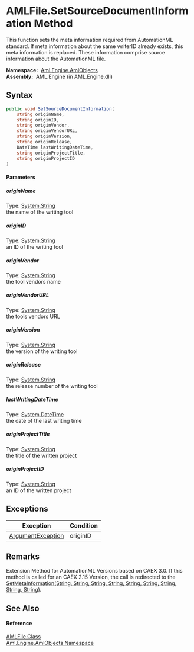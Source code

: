 AMLFile.SetSourceDocumentInformation Method
===========================================
This function sets the meta information required from AutomationML standard. If meta information about the same writerID already exists, this meta information is replaced. These information comprise source information about the AutomationML file.

  **Namespace:**  [Aml.Engine.AmlObjects][1]  
  **Assembly:**  AML.Engine (in AML.Engine.dll)

Syntax
------

```csharp
public void SetSourceDocumentInformation(
	string originName,
	string originID,
	string originVendor,
	string originVendorURL,
	string originVersion,
	string originRelease,
	DateTime lastWritingDateTime,
	string originProjectTitle,
	string originProjectID
)
```

#### Parameters

##### *originName*
Type: [System.String][2]  
the name of the writing tool

##### *originID*
Type: [System.String][2]  
an ID of the writing tool

##### *originVendor*
Type: [System.String][2]  
the tool vendors name

##### *originVendorURL*
Type: [System.String][2]  
the tools vendors URL

##### *originVersion*
Type: [System.String][2]  
the version of the writing tool

##### *originRelease*
Type: [System.String][2]  
the release number of the writing tool

##### *lastWritingDateTime*
Type: [System.DateTime][3]  
the date of the last writing time

##### *originProjectTitle*
Type: [System.String][2]  
the title of the written project

##### *originProjectID*
Type: [System.String][2]  
an ID of the written project


Exceptions
----------

Exception              | Condition 
---------------------- | --------- 
[ArgumentException][4] | originID  


Remarks
-------
 Extension Method for AutomationML Versions based on CAEX 3.0. If this method is called for an CAEX 2.15 Version, the call is redirected to the [SetMetaInformation(String, String, String, String, String, String, String, String, String)][5]. 

See Also
--------

#### Reference
[AMLFile Class][6]  
[Aml.Engine.AmlObjects Namespace][1]  

[1]: ../README.md
[2]: https://docs.microsoft.com/dotnet/api/system.string
[3]: https://docs.microsoft.com/dotnet/api/system.datetime
[4]: https://docs.microsoft.com/dotnet/api/system.argumentexception
[5]: SetMetaInformation_1.md
[6]: README.md
[7]: https://www.automationml.org
[8]: ../../icons/logoShade.png